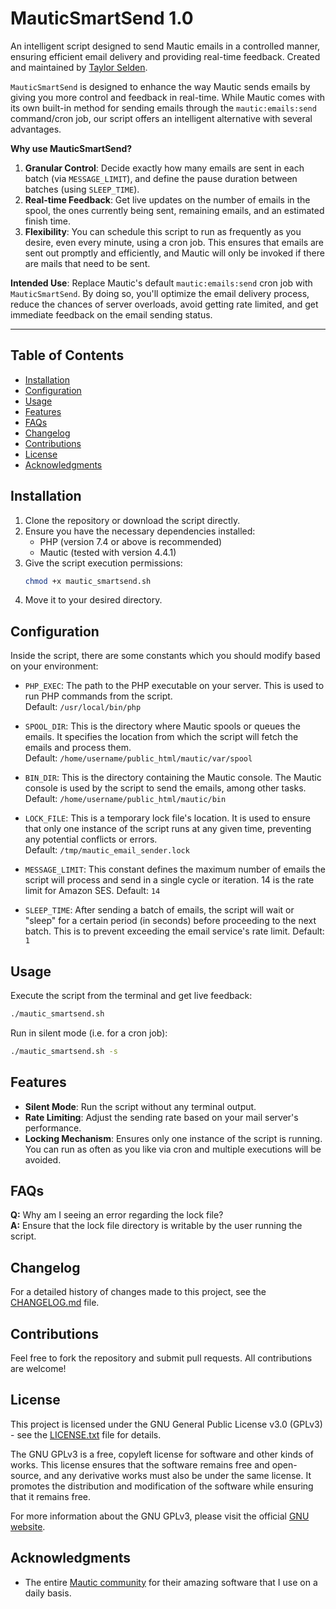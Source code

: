 # MauticSmartSend 1.0

An intelligent script designed to send Mautic emails in a controlled manner, ensuring efficient email delivery and providing real-time feedback. Created and maintained by [Taylor Selden](https://x.com/tselden).

`MauticSmartSend` is designed to enhance the way Mautic sends emails by giving you more control and feedback in real-time. While Mautic comes with its own built-in method for sending emails through the `mautic:emails:send` command/cron job, our script offers an intelligent alternative with several advantages.

**Why use MauticSmartSend?**
1. **Granular Control**: Decide exactly how many emails are sent in each batch (via `MESSAGE_LIMIT`), and define the pause duration between batches (using `SLEEP_TIME`).
2. **Real-time Feedback**: Get live updates on the number of emails in the spool, the ones currently being sent, remaining emails, and an estimated finish time.
3. **Flexibility**: You can schedule this script to run as frequently as you desire, even every minute, using a cron job. This ensures that emails are sent out promptly and efficiently, and Mautic will only be invoked if there are mails that need to be sent.

**Intended Use**:
Replace Mautic's default `mautic:emails:send` cron job with `MauticSmartSend`. By doing so, you'll optimize the email delivery process, reduce the chances of server overloads, avoid getting rate limited, and get immediate feedback on the email sending status.

---

## Table of Contents
- [Installation](#installation)
- [Configuration](#configuration)
- [Usage](#usage)
- [Features](#features)
- [FAQs](#faqs)
- [Changelog](#changelog)
- [Contributions](#contributions)
- [License](#license)
- [Acknowledgments](#acknowledgments)


## Installation

1. Clone the repository or download the script directly.
2. Ensure you have the necessary dependencies installed:
    - PHP (version 7.4 or above is recommended)
    - Mautic (tested with version 4.4.1)
3. Give the script execution permissions:
   ```bash
   chmod +x mautic_smartsend.sh
   ```
4. Move it to your desired directory.

## Configuration

Inside the script, there are some constants which you should modify based on your environment:

- `PHP_EXEC`: The path to the PHP executable on your server. This is used to run PHP commands from the script.  
  Default: `/usr/local/bin/php`

- `SPOOL_DIR`: This is the directory where Mautic spools or queues the emails. It specifies the location from which the script will fetch the emails and process them.  
  Default: `/home/username/public_html/mautic/var/spool`

- `BIN_DIR`: This is the directory containing the Mautic console. The Mautic console is used by the script to send the emails, among other tasks.  
  Default: `/home/username/public_html/mautic/bin`

- `LOCK_FILE`: This is a temporary lock file's location. It is used to ensure that only one instance of the script runs at any given time, preventing any potential conflicts or errors.  
  Default: `/tmp/mautic_email_sender.lock`

- `MESSAGE_LIMIT`: This constant defines the maximum number of emails the script will process and send in a single cycle or iteration. 14 is the rate limit for Amazon SES.
  Default: `14`

- `SLEEP_TIME`: After sending a batch of emails, the script will wait or "sleep" for a certain period (in seconds) before proceeding to the next batch. This is to prevent exceeding the email service's rate limit.
  Default: `1`

## Usage

Execute the script from the terminal and get live feedback:

```bash
./mautic_smartsend.sh
```

Run in silent mode (i.e. for a cron job):

```bash
./mautic_smartsend.sh -s
```

## Features

- **Silent Mode**: Run the script without any terminal output.
- **Rate Limiting**: Adjust the sending rate based on your mail server's performance.
- **Locking Mechanism**: Ensures only one instance of the script is running. You can run as often as you like via cron and multiple executions will be avoided.

## FAQs

**Q:** Why am I seeing an error regarding the lock file?  
**A:** Ensure that the lock file directory is writable by the user running the script.

## Changelog

For a detailed history of changes made to this project, see the [CHANGELOG.md](CHANGELOG.md) file.

## Contributions

Feel free to fork the repository and submit pull requests. All contributions are welcome!

## License

This project is licensed under the GNU General Public License v3.0 (GPLv3) - see the [LICENSE.txt](LICENSE.txt) file for details.

The GNU GPLv3 is a free, copyleft license for software and other kinds of works. This license ensures that the software remains free and open-source, and any derivative works must also be under the same license. It promotes the distribution and modification of the software while ensuring that it remains free.

For more information about the GNU GPLv3, please visit the official [GNU website](https://www.gnu.org/licenses/gpl-3.0.en.html).

## Acknowledgments

- The entire [Mautic community](https://www.mautic.org/) for their amazing software that I use on a daily basis.